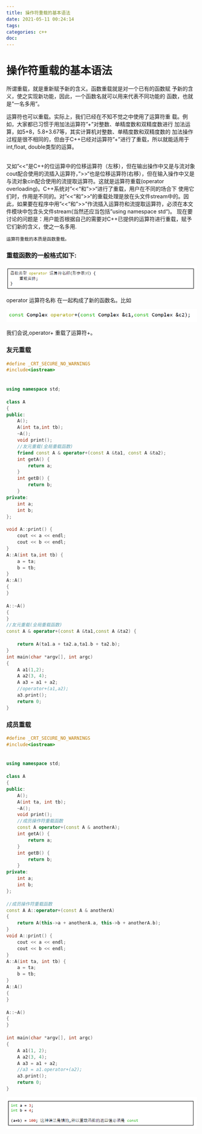 ```yaml
---
title: 操作符重载的基本语法
date: 2021-05-11 00:24:14
tags:
categories: c++
doc:
---
```


# 操作符重载的基本语法

所谓重载，就是重新赋予新的含义。函数重载就是对一个已有的函数赋
予新的含义，使之实现新功能，因此，一个函数名就可以用来代表不同功能的
函数，也就是”一名多用”。<br/>

运算符也可以重载。实际上，我们已经在不知不觉之中使用了运算符重
载。例如，大家都已习惯于用加法运算符”+”对整数、单精度数和双精度数进行
加法运算，如5+8，5.8+3.67等，其实计算机对整数、单精度数和双精度数的
加法操作过程是很不相同的，但由于C++已经对运算符”+”进行了重载，所以就能适用于int,float,
double类型的运算。

<br/>又如”<<“是C++的位运算中的位移运算符（左移），但在输出操作中又是与流对象cout配合使用的流插入运算符，”>>“也是位移运算符(右移），但在输入操作中又是与流对象cin配合使用的流提取运算符。这就是运算符重载(operator overloading)。C++系统对”<<“和”>>“进行了重载，用户在不同的场合下
使用它们时，作用是不同的。对”<<“和”>>“的重载处理是放在头文件stream中的。因此，如果要在程序中用”<<“和”>>”作流插入运算符和流提取运算符，必须在本文件模块中包含头文件stream(当然还应当包括”using namespace std“)。
现在要讨论的问题是：用户能否根据自己的需要对C++已提供的运算符进行重载，赋予它们新的含义，使之一名多用.

`运算符重载的本质是函数重载。`

### 重载函数的一般格式如下:

![1620664783011](/images/javawz/1620664783011.png)

operator 运算符名称 在一起构成了新的函数名。比如

![1620664830303](/images/javawz/1620664830303.png)

我们会说,operator+ 重载了运算符+。

### 友元重载

```c++
#define _CRT_SECURE_NO_WARNINGS
#include<iostream>


using namespace std;

class A
{
public:
	A();
	A(int ta,int tb);
	~A();
	void print();
	//友元重载(全局重载函数)
	friend const A & operator+(const A &ta1, const A &ta2);
	int getA() {
		return a;
	}
	int getB() {
		return b;
	}
private:
	int a;
	int b;
};

void A::print() {
	cout << a << endl;
	cout << b << endl;
}
A::A(int ta,int tb) {
	a = ta;
	b = tb;
}
A::A()
{
}

A::~A()
{
}
//友元重载(全局重载函数)
const A & operator+(const A &ta1,const A &ta2) {

	return A(ta1.a + ta2.a,ta1.b + ta2.b);
}
int main(char *argv[], int argc)
{
	A a1(1,2);
	A a2(3, 4);
	A a3 = a1 + a2;
    //operator+(a1,a2);
	a3.print();
	return 0;
}

```

### 成员重载

```c++
#define _CRT_SECURE_NO_WARNINGS
#include<iostream>


using namespace std;

class A
{
public:
	A();
	A(int ta, int tb);
	~A();
	void print();
	//成员操作符重载函数
	const A operator+(const A & anotherA);
	int getA() {
		return a;
	}
	int getB() {
		return b;
	}
private:
	int a;
	int b;
};

//成员操作符重载函数
const A A::operator+(const A & anotherA)
{
	return A(this->a + anotherA.a, this->b + anotherA.b);
}
void A::print() {
	cout << a << endl;
	cout << b << endl;
}
A::A(int ta, int tb) {
	a = ta;
	b = tb;
}
A::A()
{
}

A::~A()
{
}

int main(char *argv[], int argc)
{
	A a1(1, 2);
	A a2(3, 4);
	A a3 = a1 + a2;
	//a3 = a1.operator+(a2);
	a3.print();
	return 0;
}

```

![1620666124186](/images/javawz/1620666124186.png)